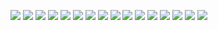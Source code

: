 ![](/images/Chinese-zh.wikivoyage.org.png)
![](/images/Dutch-nl.wikivoyage.org.png)
![](/images/English-en.wikivoyage.org.png)
![](/images/French-fr.wikivoyage.org.png)
![](/images/German-de.wikivoyage.org.png)
![](/images/Greek-el.wikivoyage.org.png)
![](/images/Hebrew-he.wikivoyage.org.png)
![](/images/Italian-it.wikivoyage.org.png)
![](/images/Polish-pl.wikivoyage.org.png)
![](/images/Portuguese-pt.wikivoyage.org.png)
![](/images/Romanian-ro.wikivoyage.org.png)
![](/images/Russian-ru.wikivoyage.org.png)
![](/images/Spanish-es.wikivoyage.org.png)
![](/images/Swedish-sv.wikivoyage.org.png)
![](/images/Ukrainian-uk.wikivoyage.org.png)
![](/images/Vietnamese-vi.wikivoyage.org.png)
